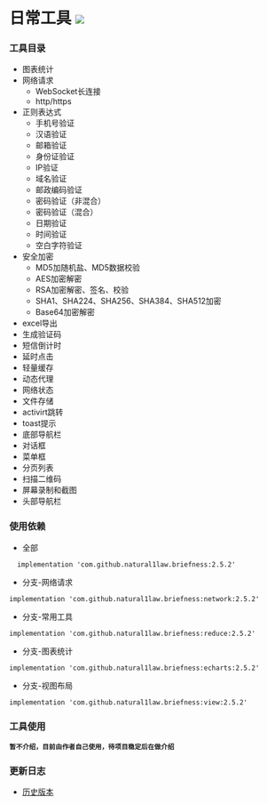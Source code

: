 日常工具 [![](https://jitpack.io/v/natural1law/briefness.svg)](https://jitpack.io/#natural1law/briefness)
======

### 工具目录

  * 图表统计
  * 网络请求
    * WebSocket长连接
    * http/https 
  * 正则表达式
    * 手机号验证
    * 汉语验证
    * 邮箱验证
    * 身份证验证
    * IP验证
    * 域名验证
    * 邮政编码验证
    * 密码验证（非混合）
    * 密码验证（混合）
    * 日期验证
    * 时间验证
    * 空白字符验证
  * 安全加密
    * MD5加随机盐、MD5数据校验
    * AES加密解密
    * RSA加密解密、签名、校验
    * SHA1、SHA224、SHA256、SHA384、SHA512加密
    * Base64加密解密
  * excel导出
  * 生成验证码
  * 短信倒计时
  * 延时点击
  * 轻量缓存
  * 动态代理
  * 网络状态
  * 文件存储
  * activirt跳转
  * toast提示
  * 底部导航栏
  * 对话框
  * 菜单框
  * 分页列表
  * 扫描二维码
  * 屏幕录制和截图
  * 头部导航栏

### 使用依赖
  * 全部
  ```
    implementation 'com.github.natural1law.briefness:2.5.2'
  ```
  * 分支-网络请求
  ```
  implementation 'com.github.natural1law.briefness:network:2.5.2'
  ```
  * 分支-常用工具
  ```
  implementation 'com.github.natural1law.briefness:reduce:2.5.2'
  ```
  * 分支-图表统计
  ```
  implementation 'com.github.natural1law.briefness:echarts:2.5.2'
  ```
  * 分支-视图布局
  ```
  implementation 'com.github.natural1law.briefness:view:2.5.2'
  ```

### 工具使用
  **`暂不介绍，目前由作者自己使用，待项目稳定后在做介绍`**

### 更新日志
  * [历史版本](https://github.com/natural1law/briefness/blob/master/HISTORY_VERSION.md "点击查看历史版本")
